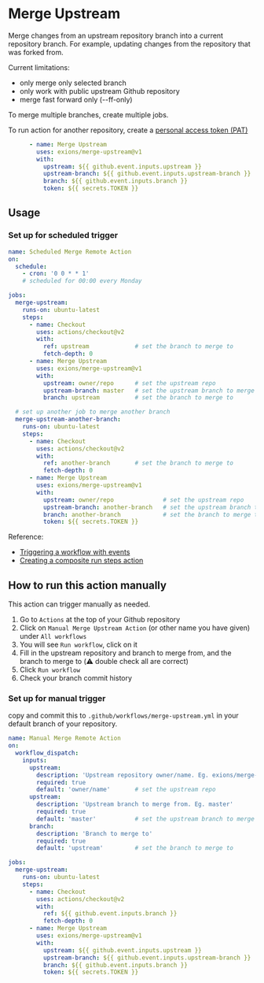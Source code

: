 # Merge Upstream
Merge changes from an upstream repository branch into a current repository branch. For example, updating changes from the repository that was forked from.

Current limitations:
- only merge only selected branch
- only work with public upstream Github repository
- merge fast forward only (--ff-only)

To merge multiple branches, create multiple jobs.

To run action for another repository, create a [personal access token (PAT)](https://docs.github.com/en/github/authenticating-to-github/creating-a-personal-access-token)
```yaml
      - name: Merge Upstream
        uses: exions/merge-upstream@v1
        with:
          upstream: ${{ github.event.inputs.upstream }}
          upstream-branch: ${{ github.event.inputs.upstream-branch }}
          branch: ${{ github.event.inputs.branch }}
          token: ${{ secrets.TOKEN }}
```

## Usage

### Set up for scheduled trigger

```yaml
name: Scheduled Merge Remote Action
on: 
  schedule:
    - cron: '0 0 * * 1'
    # scheduled for 00:00 every Monday

jobs:
  merge-upstream:
    runs-on: ubuntu-latest
    steps: 
      - name: Checkout
        uses: actions/checkout@v2
        with:
          ref: upstream             # set the branch to merge to
          fetch-depth: 0 
      - name: Merge Upstream
        uses: exions/merge-upstream@v1
        with:
          upstream: owner/repo      # set the upstream repo
          upstream-branch: master   # set the upstream branch to merge from
          branch: upstream          # set the branch to merge to

  # set up another job to merge another branch
  merge-upstream-another-branch:
    runs-on: ubuntu-latest
    steps: 
      - name: Checkout
        uses: actions/checkout@v2
        with:
          ref: another-branch       # set the branch to merge to
          fetch-depth: 0 
      - name: Merge Upstream
        uses: exions/merge-upstream@v1
        with:
          upstream: owner/repo              # set the upstream repo
          upstream-branch: another-branch   # set the upstream branch to merge from
          branch: another-branch            # set the branch to merge to
          token: ${{ secrets.TOKEN }}
```



Reference: 
- [Triggering a workflow with events](https://docs.github.com/en/actions/configuring-and-managing-workflows/configuring-a-workflow#triggering-a-workflow-with-events)
- [Creating a composite run steps action](https://docs.github.com/en/actions/creating-actions/creating-a-composite-run-steps-action)

## How to run this action manually

This action can trigger manually as needed. 

1. Go to `Actions` at the top of your Github repository
2. Click on `Manual Merge Upstream Action` (or other name you have given) under `All workflows`
3. You will see `Run workflow`, click on it
4. Fill in the upstream repository and branch to merge from, and the branch to merge to (⚠️ double check all are correct)
5. Click `Run workflow`
6. Check your branch commit history

### Set up for manual trigger
copy and commit this to `.github/workflows/merge-upstream.yml` in your default branch of your repository.

```yaml
name: Manual Merge Remote Action
on: 
  workflow_dispatch:
    inputs:
      upstream:
        description: 'Upstream repository owner/name. Eg. exions/merge-upstream'
        required: true
        default: 'owner/name'       # set the upstream repo
      upstream:
        description: 'Upstream branch to merge from. Eg. master'
        required: true
        default: 'master'           # set the upstream branch to merge from
      branch:
        description: 'Branch to merge to'
        required: true
        default: 'upstream'         # set the branch to merge to

jobs:
  merge-upstream:
    runs-on: ubuntu-latest
    steps: 
      - name: Checkout
        uses: actions/checkout@v2
        with:
          ref: ${{ github.event.inputs.branch }}
          fetch-depth: 0 
      - name: Merge Upstream
        uses: exions/merge-upstream@v1
        with:
          upstream: ${{ github.event.inputs.upstream }}
          upstream-branch: ${{ github.event.inputs.upstream-branch }}
          branch: ${{ github.event.inputs.branch }}
          token: ${{ secrets.TOKEN }}
```
